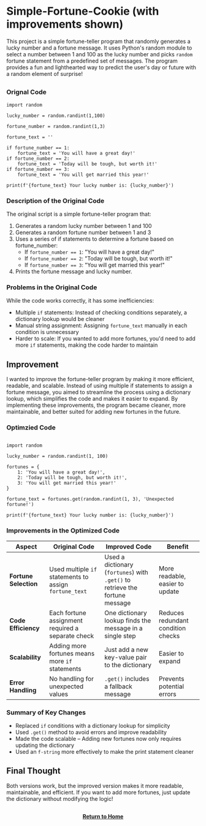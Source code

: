 # Simple-Fortune-Cookie (with improvements shown)

This project is a simple fortune-teller program that randomly generates a lucky number and a fortune message. It uses Python's random module to select a number between 1 and 100 as the lucky number and picks ```random``` fortune statement from a predefined set of messages. The program provides a fun and lighthearted way to predict the user's day or future with a random element of surprise!

<h2></h2>

<h3>Orignal Code</h3>

```
import random

lucky_number = random.randint(1,100)

fortune_number = random.randint(1,3)

fortune_text = ''

if fortune_number == 1:
    fortune_text = 'You will have a great day!'
if fortune_number == 2:
    fortune_text = 'Today will be tough, but worth it!'
if fortune_number == 3:
    fortune_text = 'You will get married this year!'

print(f'{fortune_text} Your lucky number is: {lucky_number}')

```

<h3>Description of the Original Code</h3>

The original script is a simple fortune-teller program that:

1. Generates a random lucky number between 1 and 100
2. Generates a random fortune number between 1 and 3
3. Uses a series of if statements to determine a fortune based on fortune_number:
    - If ```fortune_number == 1```: "You will have a great day!"
    - If ```fortune_number == 2```: "Today will be tough, but worth it!"
    - If ```fortune_number == 3```: "You will get married this year!"   
4. Prints the fortune message and lucky number.

<h3>Problems in the Original Code</h3>

While the code works correctly, it has some inefficiencies:

- Multiple ```if``` statements: Instead of checking conditions separately, a dictionary lookup would be cleaner
- Manual string assignment: Assigning ```fortune_text``` manually in each condition is unnecessary
- Harder to scale: If you wanted to add more fortunes, you'd need to add more ```if``` statements, making the code harder to maintain

<h2>Improvement</h2>

I wanted to improve the fortune-teller program by making it more efficient, readable, and scalable. Instead of using multiple if statements to assign a fortune message, you aimed to streamline the process using a dictionary lookup, which simplifies the code and makes it easier to expand. By implementing these improvements, the program became cleaner, more maintainable, and better suited for adding new fortunes in the future.

<h3>Optimzied Code</h3>

```

import random

lucky_number = random.randint(1, 100)

fortunes = {
    1: 'You will have a great day!',
    2: 'Today will be tough, but worth it!',
    3: 'You will get married this year!'
}

fortune_text = fortunes.get(random.randint(1, 3), 'Unexpected fortune!')

print(f'{fortune_text} Your lucky number is: {lucky_number}')

```

<h3>Improvements in the Optimized Code</h3>

| **Aspect**          | **Original Code** | **Improved Code** | **Benefit** |
|---------------------|-------------------|-------------------|-------------|
| **Fortune Selection** | Used multiple `if` statements to assign `fortune_text` | Used a dictionary (`fortunes`) with `.get()` to retrieve the fortune message | More readable, easier to update          |
| **Code Efficiency**  | Each fortune assignment required a separate check | One dictionary lookup finds the message in a single step | Reduces redundant condition checks       |
| **Scalability**      | Adding more fortunes means more `if` statements   | Just add a new key-value pair to the dictionary | Easier to expand                          |
| **Error Handling**   | No handling for unexpected values                 | `.get()` includes a fallback message         | Prevents potential errors                 |

<h3>Summary of Key Changes</h3>

- Replaced ```if``` conditions with a dictionary lookup for simplicity
- Used ```.get()``` method to avoid errors and improve readability
- Made the code scalable – Adding new fortunes now only requires updating the dictionary
- Used an ```f-string``` more effectively to make the print statement cleaner

<h2>Final Thought</h2>

Both versions work, but the improved version makes it more readable, maintainable, and efficient. If you want to add more fortunes, just update the dictionary without modifying the logic!

<h2></h2>
<p align="center">
  <a href="https://github.com/rlangc"><b>Return to Home</b></a>
